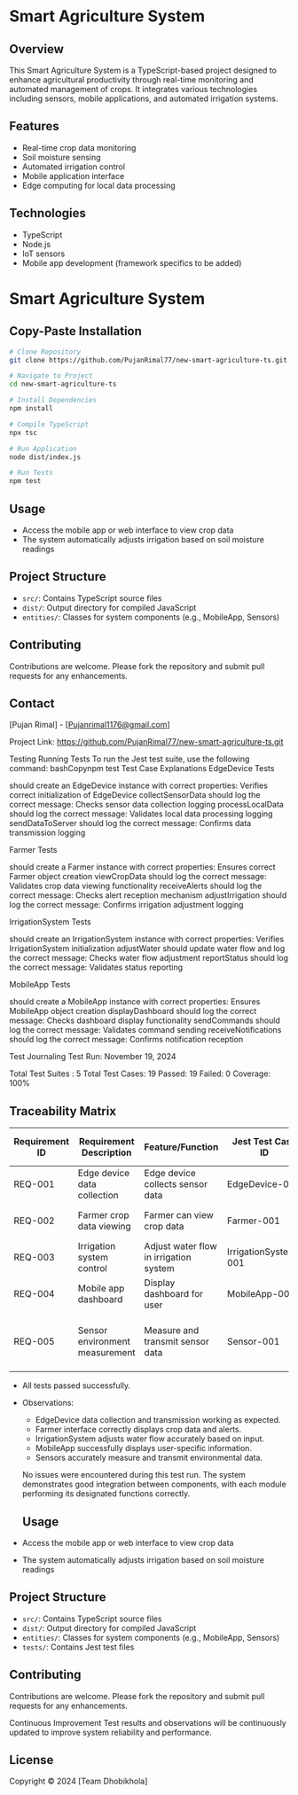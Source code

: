 # Smart Agriculture System

## Overview
This Smart Agriculture System is a TypeScript-based project designed to enhance agricultural productivity through real-time monitoring and automated management of crops. It integrates various technologies including sensors, mobile applications, and automated irrigation systems.

## Features
- Real-time crop data monitoring
- Soil moisture sensing
- Automated irrigation control
- Mobile application interface
- Edge computing for local data processing

## Technologies
- TypeScript
- Node.js
- IoT sensors
- Mobile app development (framework specifics to be added)

# Smart Agriculture System

## Copy-Paste Installation

```bash
# Clone Repository
git clone https://github.com/PujanRimal77/new-smart-agriculture-ts.git

# Navigate to Project
cd new-smart-agriculture-ts

# Install Dependencies
npm install

# Compile TypeScript
npx tsc

# Run Application
node dist/index.js

# Run Tests
npm test
```

     
## Usage
- Access the mobile app or web interface to view crop data
- The system automatically adjusts irrigation based on soil moisture readings

## Project Structure
- `src/`: Contains TypeScript source files
- `dist/`: Output directory for compiled JavaScript
- `entities/`: Classes for system components (e.g., MobileApp, Sensors)

## Contributing
Contributions are welcome. Please fork the repository and submit pull requests for any enhancements.


## Contact
[Pujan Rimal] - [Pujanrimal1176@gmail.com]

Project Link: https://github.com/PujanRimal77/new-smart-agriculture-ts.git

Testing
Running Tests
To run the Jest test suite, use the following command:
bashCopynpm test
Test Case Explanations
EdgeDevice Tests

should create an EdgeDevice instance with correct properties: Verifies correct initialization of EdgeDevice
collectSensorData should log the correct message: Checks sensor data collection logging
processLocalData should log the correct message: Validates local data processing logging
sendDataToServer should log the correct message: Confirms data transmission logging

Farmer Tests

should create a Farmer instance with correct properties: Ensures correct Farmer object creation
viewCropData should log the correct message: Validates crop data viewing functionality
receiveAlerts should log the correct message: Checks alert reception mechanism
adjustIrrigation should log the correct message: Confirms irrigation adjustment logging

IrrigationSystem Tests

should create an IrrigationSystem instance with correct properties: Verifies IrrigationSystem initialization
adjustWater should update water flow and log the correct message: Checks water flow adjustment
reportStatus should log the correct message: Validates status reporting

MobileApp Tests

should create a MobileApp instance with correct properties: Ensures MobileApp object creation
displayDashboard should log the correct message: Checks dashboard display functionality
sendCommands should log the correct message: Validates command sending
receiveNotifications should log the correct message: Confirms notification reception

Test Journaling
Test Run: November 19, 2024

Total Test Suites : 5
Total Test Cases: 19
Passed: 19
Failed: 0
Coverage: 100%


## Traceability Matrix

| Requirement ID | Requirement Description | Feature/Function | Jest Test Case ID | Oracle (Expected Outcome) | Test Status |
|----------------|-------------------------|------------------|-------------------|---------------------------|-------------|
| REQ-001 | Edge device data collection | Edge device collects sensor data | EdgeDevice-001 | Console log of data collection | Passed |
| REQ-002 | Farmer crop data viewing | Farmer can view crop data | Farmer-001 | Console log of farmer viewing data | Passed |
| REQ-003 | Irrigation system control | Adjust water flow in irrigation system | IrrigationSystem-001 | Water flow adjustment logged | Passed |
| REQ-004 | Mobile app dashboard | Display dashboard for user | MobileApp-001 | Console log of dashboard display | Passed |
| REQ-005 | Sensor environment measurement | Measure and transmit sensor data | Sensor-001 | Console log of measurement and transmission | Passed |


- All tests passed successfully.
- Observations:
  - EdgeDevice data collection and transmission working as expected.
  - Farmer interface correctly displays crop data and alerts.
  - IrrigationSystem adjusts water flow accurately based on input.
  - MobileApp successfully displays user-specific information.
  - Sensors accurately measure and transmit environmental data.

  No issues were encountered during this test run. The system demonstrates good integration between components, with each module performing its designated functions correctly.

  ## Usage
- Access the mobile app or web interface to view crop data
- The system automatically adjusts irrigation based on soil moisture readings

## Project Structure
- `src/`: Contains TypeScript source files
- `dist/`: Output directory for compiled JavaScript
- `entities/`: Classes for system components (e.g., MobileApp, Sensors)
- `tests/`: Contains Jest test files

## Contributing
Contributions are welcome. Please fork the repository and submit pull requests for any enhancements.

Continuous Improvement
Test results and observations will be continuously updated to improve system reliability and performance.

## License
Copyright © 2024 [Team Dhobikhola]

